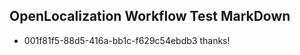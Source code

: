 ## OpenLocalization Workflow Test MarkDown
* 001f81f5-88d5-416a-bb1c-f629c54ebdb3 thanks!

<!--HONumber=Sep16_HO1-->


